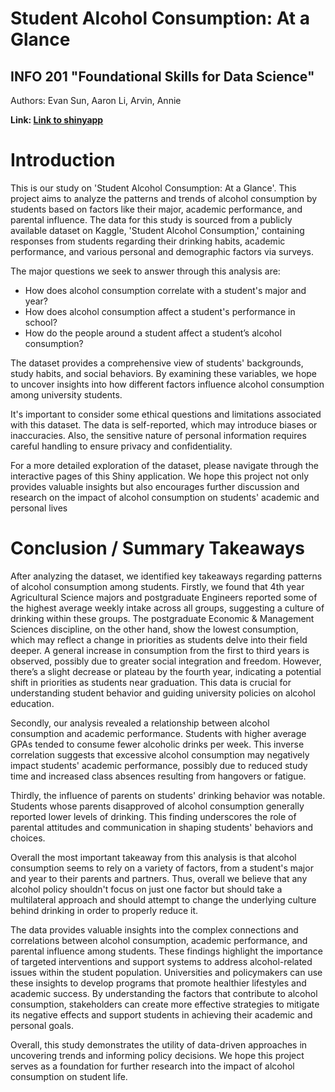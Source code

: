 # Student Alcohol Consumption: At a Glance
## INFO 201 "Foundational Skills for Data Science"

Authors: Evan Sun, Aaron Li, Arvin, Annie

**Link: [Link to shinyapp](https://sunev.shinyapps.io/final-project-aaronli16/)**

# Introduction
This is our study on 'Student Alcohol Consumption: At a Glance'. This project aims to analyze the patterns and trends of alcohol consumption by students based on factors like their major, academic performance, and parental influence. The data for this study is sourced from a publicly available dataset on Kaggle, 'Student Alcohol Consumption,' containing responses from students regarding their drinking habits, academic performance, and various personal and demographic factors via surveys.

The major questions we seek to answer through this analysis are:
  - How does alcohol consumption correlate with a student's major and year?
  - How does alcohol consumption affect a student's performance in school?
  - How do the people around a student affect a student’s alcohol consumption?

The dataset provides a comprehensive view of students' backgrounds, study habits, and social behaviors. By examining these variables, we hope to uncover insights into how different factors influence alcohol consumption among university students.

It's important to consider some ethical questions and limitations associated with this dataset. The data is self-reported, which may introduce biases or inaccuracies. Also, the sensitive nature of personal information requires careful handling to ensure privacy and confidentiality.

For a more detailed exploration of the dataset, please navigate through the interactive pages of this Shiny application. We hope this project not only provides valuable insights but also encourages further discussion and research on the impact of alcohol consumption on students' academic and personal lives


# Conclusion / Summary Takeaways
After analyzing the dataset, we identified key takeaways regarding patterns of alcohol consumption among students. Firstly, we found that 4th year Agricultural Science majors and postgraduate Engineers reported some of the highest average weekly intake across all groups, suggesting a culture of drinking within these groups. The postgraduate Economic & Management Sciences discipline, on the other hand, show the lowest consumption, which may reflect a change in priorities as students delve into their field deeper. A general increase in consumption from the first to third years is observed, possibly due to greater social integration and freedom. However, there’s a slight decrease or plateau by the fourth year, indicating a potential shift in priorities as students near graduation. This data is crucial for understanding student behavior and guiding university policies on alcohol education.

Secondly, our analysis revealed a relationship between alcohol consumption and academic performance. Students with higher average GPAs tended to consume fewer alcoholic drinks per week. This inverse correlation suggests that excessive alcohol consumption may negatively impact students' academic performance, possibly due to reduced study time and increased class absences resulting from hangovers or fatigue.

Thirdly, the influence of parents on students' drinking behavior was notable. Students whose parents disapproved of alcohol consumption generally reported lower levels of drinking. This finding underscores the role of parental attitudes and communication in shaping students' behaviors and choices.

Overall the most important takeaway from this analysis is that alcohol consumption seems to rely on a variety of factors, from a student's major and year to their parents and partners. Thus, overall we believe that any alcohol policy shouldn't focus on just one factor but should take a multilateral approach and should attempt to change the underlying culture behind drinking in order to properly reduce it.

The data provides valuable insights into the complex connections and correlations between alcohol consumption, academic performance, and parental influence among students. These findings highlight the importance of targeted interventions and support systems to address alcohol-related issues within the student population. Universities and policymakers can use these insights to develop programs that promote healthier lifestyles and academic success. By understanding the factors that contribute to alcohol consumption, stakeholders can create more effective strategies to mitigate its negative effects and support students in achieving their academic and personal goals.

Overall, this study demonstrates the utility of data-driven approaches in uncovering trends and informing policy decisions. We hope this project serves as a foundation for further research into the impact of alcohol consumption on student life.
